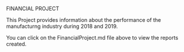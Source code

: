 FINANCIAL PROJECT

This Project provides information about the performance of the manufacturng industry during 2018 and 2019.

You can click on the FinancialProject.md file above to view the reports created.
